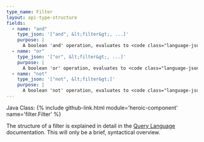 ```yaml
---
type_name: Filter
layout: api-type-structure
fields:
  - name: "and"
    type_json: '["and", &lt;filter&gt;, ...]'
    purpose: |
      A boolean 'and' operation, evaluates to <code class="language-json">true</code> if <em>all</em> of the nested <code class="language-json">&lt;filter&gt;</code>'s are <code class="language-json">true</code>, otherwise <code class="language-json">true</code>.
  - name: "or"
    type_json: '["or", &lt;filter&gt;, ...]'
    purpose: |
      A boolean 'or' operation, evaluates to <code class="language-json">true</code> if <em>any</em> of the nested <code class="language-json">&lt;filter&gt;</code>'s are <code class="language-json">true</code>, otherwise <code class="language-json">false</code>.
  - name: "not"
    type_json: '["not", &lt;filter&gt;]'
    purpose: |
      A boolean 'not' operation, evaluates to <code class="language-json">true</code> if the nested <code class="language-json">&lt;filter&gt;</code> is <code class="language-json">false</code>.
---
```

Java Class: {% include github-link.html module='heroic-component' name='filter.Filter' %}

The structure of a filter is explained in detail in
the [Query Language](docs/query_language) documentation.
This will only be a brief, syntactical overview.
